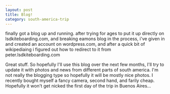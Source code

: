```yaml
---
layout: post
title: Blog!
category: south-america-trip
---
```

finally got a blog up and running. after trying for ages to put it up directly on lsdkiteboarding.com, and breaking eamons blog in the process, i've given in and created an account on wordpress.com, and after a quick bit of wikipediaing i figured out how to redirect to it from peter.lsdkiteboarding.com

Great stuff. So hopefully I'll use this blog over the next few months, I'll try to update it with photos and news from different parts of south america. I'm not really the blogging type so hopefully it will be mostly nice photos. I recently bought myself a fancy camera, second hand, and farily cheap. Hopefully it won't get nicked the first day of the trip in Buenos Aires...
